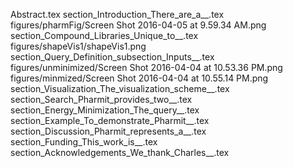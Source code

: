 Abstract.tex
section_Introduction_There_are_a__.tex
figures/pharmFig/Screen Shot 2016-04-05 at 9.59.34 AM.png
section_Compound_Libraries_Unique_to__.tex
figures/shapeVis1/shapeVis1.png
section_Query_Definition_subsection_Inputs__.tex
figures/unminimized/Screen Shot 2016-04-04 at 10.53.36 PM.png
figures/minmized/Screen Shot 2016-04-04 at 10.55.14 PM.png
section_Visualization_The_visualization_scheme__.tex
section_Search_Pharmit_provides_two__.tex
section_Energy_Minimization_The_query__.tex
section_Example_To_demonstrate_Pharmit__.tex
section_Discussion_Pharmit_represents_a__.tex
section_Funding_This_work_is__.tex
section_Acknowledgements_We_thank_Charles__.tex
